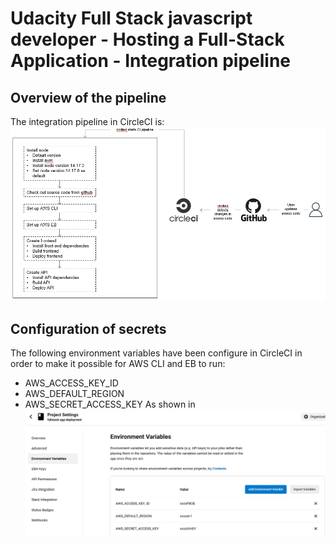 # Udacity Full Stack javascript developer - Hosting a Full-Stack Application - Integration pipeline

## Overview of the pipeline

The integration pipeline in CircleCI is:
![alt text](https://github.com/PaulPloumhans/fullstack-app-deployment/blob/master/docs/pipeline.png "CircleCI integration pipeline")

## Configuration of secrets

The following environment variables have been configure in CircleCI in order to make it possible for AWS CLI and EB to run:
* AWS_ACCESS_KEY_ID
* AWS_DEFAULT_REGION
* AWS_SECRET_ACCESS_KEY
As shown in ![alt text](https://github.com/PaulPloumhans/fullstack-app-deployment/blob/master/docs/circleci_secrets.png "CircleCI secrets")